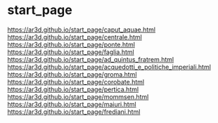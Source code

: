 # start_page
https://ar3d.github.io/start_page/caput_aquae.html
<br>
https://ar3d.github.io/start_page/centrale.html
<br>
https://ar3d.github.io/start_page/ponte.html
<br>
https://ar3d.github.io/start_page/faglia.html
<br>
https://ar3d.github.io/start_page/ad_quintus_fratrem.html
<br>
https://ar3d.github.io/start_page/acquedotti_e_politiche_imperiali.html
<br>
https://ar3d.github.io/start_page/groma.html
<br>
https://ar3d.github.io/start_page/corobate.html
<br>
https://ar3d.github.io/start_page/pertica.html
<br>
https://ar3d.github.io/start_page/mommsen.html
<br>
https://ar3d.github.io/start_page/maiuri.html
<br>
https://ar3d.github.io/start_page/frediani.html
